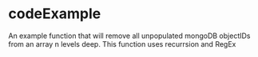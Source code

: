 # codeExample

An example function that will remove all unpopulated mongoDB objectIDs from an array n levels deep. This function uses recurrsion and RegEx
